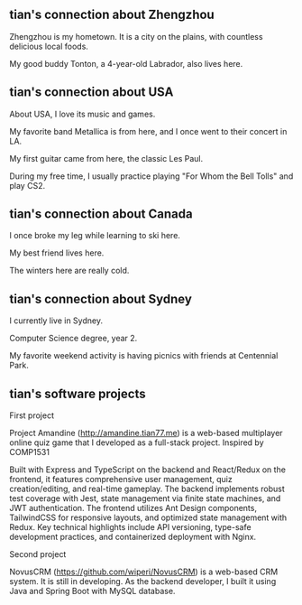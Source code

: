 ## tian's connection about Zhengzhou

Zhengzhou is my hometown. It is a city on the plains, with countless delicious local foods.

My good buddy Tonton, a 4-year-old Labrador, also lives here.

## tian's connection about USA 

About USA, I love its music and games.

My favorite band Metallica is from here, and I once went to their concert in LA.

My first guitar came from here, the classic Les Paul.

During my free time, I usually practice playing "For Whom the Bell Tolls" and play CS2.

## tian's connection about Canada

I once broke my leg while learning to ski here.

My best friend lives here.

The winters here are really cold.

## tian's connection about Sydney

I currently live in Sydney.

Computer Science degree, year 2.

My favorite weekend activity is having picnics with friends at Centennial Park.

## tian's software projects 

First project

Project Amandine (http://amandine.tian77.me) is a web-based multiplayer online quiz game that I developed as a full-stack project. Inspired by COMP1531

Built with Express and TypeScript on the backend and React/Redux on the frontend, it features comprehensive user management, quiz creation/editing, and real-time gameplay. The backend implements robust test coverage with Jest, state management via finite state machines, and JWT authentication. The frontend utilizes Ant Design components, TailwindCSS for responsive layouts, and optimized state management with Redux. Key technical highlights include API versioning, type-safe development practices, and containerized deployment with Nginx.


Second project

NovusCRM (https://github.com/wiperi/NovusCRM) is a web-based CRM system. It is still in developing. As the backend developer, I built it using Java and Spring Boot with MySQL database.


